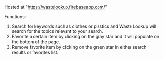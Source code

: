 Hosted at "https://wastelookup.firebaseapp.com/"

Functions:

1) Search for keywords such as clothes or plastics and Waste Lookup will search for the topics relevant to your search.
2) Favorite a certain item by clicking on the gray star and it will populate on the bottom of the page.
3) Remove favorite item by clicking on the green star in either search results or favorites list.
